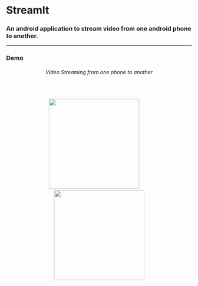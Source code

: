 # StreamIt
<h3>An android application to stream video from one android phone to another.</h3>
<hr/>
<h3>Demo</h3>
<div align="center">
<h6 align="center"> Video Streaming from one phone to another </h6>
<br>
  <p align="center">
    <span>
      <img src="./Demo/StreamIt%20Mihir's%20Phone.gif" width=245px>
    </span>
    <span>&nbsp;&nbsp;&nbsp;&nbsp;&nbsp;&nbsp;</span>
    <span>      
    <img src="./Demo/StreamIt%20Other%20Phone.gif" width=245px>
    </span>
  </p>
</div>
